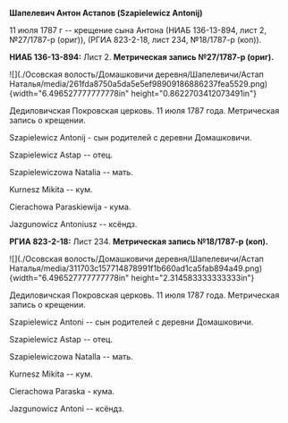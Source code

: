 **Шапелевич Антон Астапов (Szapielewicz Antonij)**

11 июля 1787 г -- крещение сына Антона (НИАБ 136-13-894, лист 2,
№27/1787-р (ориг)), (РГИА 823-2-18, лист 234, №18/1787-р (коп)).

**НИАБ 136-13-894:** Лист 2. **Метрическая запись №27/1787-р (ориг).**

![](./Осовская волость/Домашковичи деревня/Шапелевичи/Астап Наталья/media/261fda8750a5da5e5ef98909186886237fea5529.png){width="6.496527777777778in"
height="0.8622703412073491in"}

Дедиловичская Покровская церковь. 11 июля 1787 года. Метрическая запись
о крещении.

Szapielewicz Antonij - сын родителей с деревни Домашковичи.

Szapielewicz Astap -- отец.

Szapielewiczowa Natalia -- мать.

Kurnesz Mikita -- кум.

Cierachowa Paraskiewija - кума.

Jazgunowicz Antoniusz -- ксёндз.

**РГИА 823-2-18:** Лист 234. **Метрическая запись №18/1787-р (коп).**

![](./Осовская волость/Домашковичи деревня/Шапелевичи/Астап Наталья/media/311703c157714878991f1b660ad1ca5fab894a49.png){width="6.496527777777778in"
height="2.314583333333333in"}

Дедиловичская Покровская церковь. 11 июля 1787 года. Метрическая запись
о крещении.

Szapielewicz Antoni -- сын родителей с деревни Домашковичи.

Szapielewicz Astap -- отец.

Szapielewiczowa Natalla -- мать.

Kurnesz Mikita -- кум.

Cierachowa Paraska - кума.

Jazgunowicz Antoni -- ксёндз.
